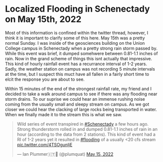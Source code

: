 # Localized Flooding in Schenectady on May 15th, 2022
Most of this information is confined within the twitter thread, however, I think it is important to clarify some of this here. May 15th was a pretty normal Sunday. I was inside of the geosciences building on the Union College campus in Schenectady when a pretty strong rain storm passed by. While this event was brief, it dumped somehwere between 0.81-1.1 inches of rain. Now in the grand scheme of things this isnt actually that impressive. This kind of hourly rainfall event has a recurrance interval of 1-2 years. Sadly, the weather station on campus was not recording 5 minute intervals at the time, but I suspect this muct have all fallen in a fairly short time to elcit the response you are about to see. 

Within 15 minutes of the end of the strongest rainfall rate, my friend and I decided to take a walk around campus to see if there was any flooding near storm drains. To our suprise we could hear an immense rushing noise coming from the usually small and sleepy stream on campus. As we got closer we could hear the clacking of large rocks being transported in water. When we finally made it to the stream this is what we saw. 

<blockquote class="twitter-tweet"><p lang="en" dir="ltr">Wild series of event transpired in <a href="https://twitter.com/hashtag/Schenectady?src=hash&amp;ref_src=twsrc%5Etfw">#Schenectady</a> a few hours ago. Strong thunderstorm rolled in and dumped 0.81-1.1 inches of rain in an hour (according to the data from 2 stations). This kind of event had a RI of 1-2 years yet it resulted in <a href="https://twitter.com/hashtag/flooding?src=hash&amp;ref_src=twsrc%5Etfw">#flooding</a> of a usually &lt;20 cfs stream <a href="https://t.co/4TSOgunljE">pic.twitter.com/4TSOgunljE</a></p>&mdash; Ian Plummer🇮🇹🏴󠁧󠁢󠁷󠁬󠁳󠁿 (@plumquat) <a href="https://twitter.com/plumquat/status/1525949914517229568?ref_src=twsrc%5Etfw">May 15, 2022</a></blockquote> <script async src="https://platform.twitter.com/widgets.js" charset="utf-8"></script> 

